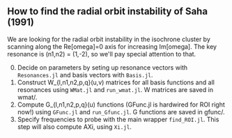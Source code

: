 ## How to find the radial orbit instability of Saha (1991)

We are looking for the radial orbit instability in the isochrone cluster by scanning along the Re[omega]=0 axis for increasing Im[omega]. The key resonance is (n1,n2) = (1,-2), so we'll pay special attention to that.

0. Decide on parameters by seting up resonance vectors with `Resonances.jl` and basis vectors with `Basis.jl`.
1. Construct W_{l,n1,n2,p,q}(u,v) matrices for all basis functions and all resonances using `WMat.jl` and `run_wmat.jl`. W matrices are saved in wmat/.
2. Compute G_{l,n1,n2,p,q}(u) functions (GFunc.jl is hardwired for ROI right now!) using `GFunc.jl` and `run_Gfunc.jl`. G functions are saved in gfunc/.
3. Specify frequencies to probe with the main wrapper `find_ROI.jl`. This step will also compute AXi, using `Xi.jl`.
